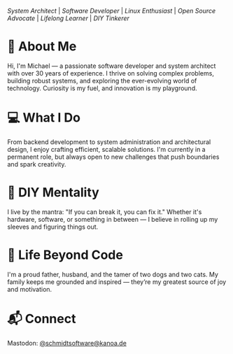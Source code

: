*System Architect* | *Software Developer* | *Linux Enthusiast* | *Open Source Advocate* | *Lifelong Learner* | *DIY Tinkerer*

# 👋 About Me
Hi, I'm Michael — a passionate software developer and system architect with over 30 years of experience. I thrive on solving complex problems, building robust systems, and exploring the ever-evolving world of technology. Curiosity is my fuel, and innovation is my playground.

# 💻 What I Do
From backend development to system administration and architectural design, I enjoy crafting efficient, scalable solutions. I'm currently in a permanent role, but always open to new challenges that push boundaries and spark creativity.

 # 🔧 DIY Mentality
I live by the mantra: "If you can break it, you can fix it." Whether it's hardware, software, or something in between — I believe in rolling up my sleeves and figuring things out.

# 🐾 Life Beyond Code
I'm a proud father, husband, and the tamer of two dogs and two cats. My family keeps me grounded and inspired — they’re my greatest source of joy and motivation.

# 📬 Connect
Mastodon: [@schmidtsoftware@kanoa.de](https://kanoa.de/@schmidtsoftware)

